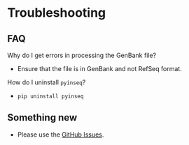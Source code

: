 # Troubleshooting

## FAQ

Why do I get errors in processing the GenBank file?
  - Ensure that the file is in GenBank and not RefSeq format.

How do I uninstall `pyinseq`?
  - ```pip uninstall pyinseq```

## Something new

  - Please use the [GitHub Issues](https://github.com/mandel01/pyinseq/issues).
